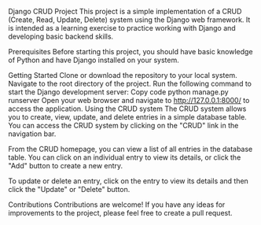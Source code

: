 Django CRUD Project
This project is a simple implementation of a CRUD (Create, Read, Update, Delete) system using the Django web framework. It is intended as a learning exercise to practice working with Django and developing basic backend skills.

Prerequisites
Before starting this project, you should have basic knowledge of Python and have Django installed on your system.

Getting Started
Clone or download the repository to your local system.
Navigate to the root directory of the project.
Run the following command to start the Django development server:
Copy code
python manage.py runserver
Open your web browser and navigate to http://127.0.0.1:8000/ to access the application.
Using the CRUD system
The CRUD system allows you to create, view, update, and delete entries in a simple database table. You can access the CRUD system by clicking on the "CRUD" link in the navigation bar.

From the CRUD homepage, you can view a list of all entries in the database table. You can click on an individual entry to view its details, or click the "Add" button to create a new entry.

To update or delete an entry, click on the entry to view its details and then click the "Update" or "Delete" button.

Contributions
Contributions are welcome! If you have any ideas for improvements to the project, please feel free to create a pull request.
